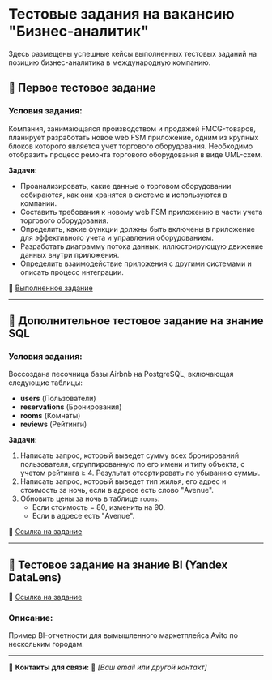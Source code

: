 # Тестовые задания на вакансию "Бизнес-аналитик"

Здесь размещены успешные кейсы выполненных тестовых заданий на позицию бизнес-аналитика в международную компанию.

## 📌 Первое тестовое задание

### Условия задания:
Компания, занимающаяся производством и продажей FMCG-товаров, планирует разработать новое web FSM приложение, одним из крупных блоков которого является учет торгового оборудования. Необходимо отобразить процесс ремонта торгового оборудования в виде UML-схем.

**Задачи:**
- Проанализировать, какие данные о торговом оборудовании собираются, как они хранятся в системе и используются в компании.
- Составить требования к новому web FSM приложению в части учета торгового оборудования.
- Определить, какие функции должны быть включены в приложение для эффективного учета и управления оборудованием.
- Разработать диаграмму потока данных, иллюстрирующую движение данных внутри приложения.
- Определить взаимодействие приложения с другими системами и описать процесс интеграции.

📄 [Выполненное задание](https://github.com/dinkana/bus_analyst/blob/main/fsm_app.md)

---

## 📌 Дополнительное тестовое задание на знание SQL

### Условия задания:

Воссоздана песочница базы Airbnb на PostgreSQL, включающая следующие таблицы:
- **users** (Пользователи)
- **reservations** (Бронирования)
- **rooms** (Комнаты)
- **reviews** (Рейтинги)

**Задачи:**
1. Написать запрос, который выведет сумму всех бронирований пользователя, сгруппированную по его имени и типу объекта, с учетом рейтинга ≥ 4. Результат отсортировать по убыванию суммы.
2. Написать запрос, который выведет тип жилья, его адрес и стоимость за ночь, если в адресе есть слово "Avenue".
3. Обновить цены за ночь в таблице `rooms`: 
   - Если стоимость = 80, изменить на 90.
   - Если в адресе есть "Avenue".

🔗 [Ссылка на задание](https://github.com/dinkana/sql_analysis)

---

## 📌 Тестовое задание на знание BI (Yandex DataLens)

🔗 [Ссылка на задание](https://datalens.yandex/hfq0b0j7c8fk4)

### Описание:
Пример BI-отчетности для вымышленного маркетплейса Avito по нескольким городам.

---

📢 **Контакты для связи:**
📧 *[Ваш email или другой контакт]*
